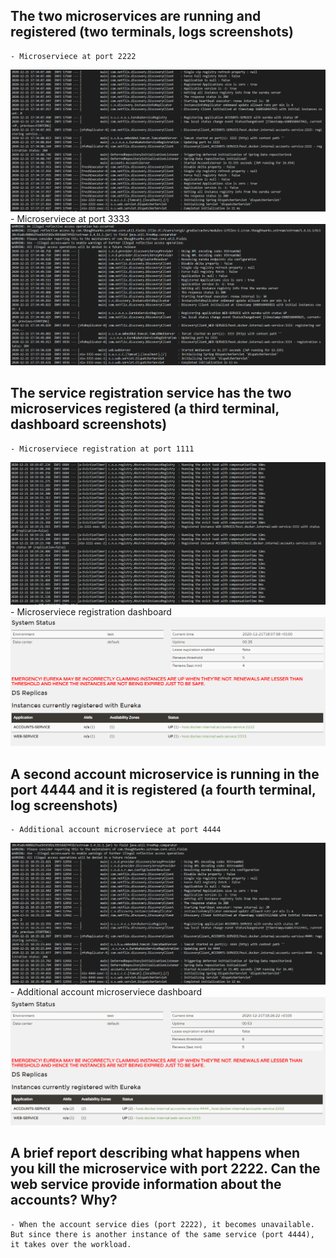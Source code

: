 ## The two microservices are running and registered (two terminals, logs screenshots)
    - Microserviece at port 2222
![microservice:2222](screenshots/1.1.PNG)
    - Microserviece at port 3333
![microservice:3333](screenshots/1.2.PNG)

## The service registration service has the two microservices registered (a third terminal, dashboard screenshots)
    - Microserviece registration at port 1111
![microservice:1111](screenshots/2.1.PNG)
    - Microserviece registration dashboard
![microservice:1111](screenshots/2.2.PNG)

## A second account microservice is running in the port 4444 and it is registered (a fourth terminal, log screenshots)
    - Additional account microserviece at port 4444
![microservice:4444](screenshots/3.1.PNG)
    - Additional account microserviece dashboard
![microservice:4444](screenshots/3.2.PNG)

## A brief report describing what happens when you kill the microservice with port 2222. Can the web service provide information about the accounts? Why?
    - When the account service dies (port 2222), it becomes unavailable. But since there is another instance of the same service (port 4444), it takes over the workload.
